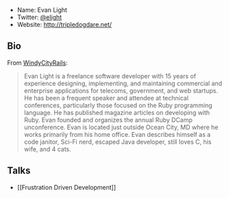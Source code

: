 * Name: Evan Light
* Twitter: [@elight](http://twitter.com/elight)
* Website: http://tripledogdare.net/

## Bio

From [WindyCityRails](http://windycityrails.org/sessions/#light):

> Evan Light is a freelance software developer with 15 years of experience designing, implementing, and maintaining commercial and enterprise applications for telecoms, government, and web startups. He has been a frequent speaker and attendee at technical conferences, particularly those focused on the Ruby programming language. He has published magazine articles on developing with Ruby. Evan founded and organizes the annual Ruby DCamp unconference. Evan is located just outside Ocean City, MD where he works primarily from his home office. Evan describes himself as a code janitor, Sci-Fi nerd, escaped Java developer, still loves C, his wife, and 4 cats.

## Talks

* [[Frustration Driven Development]]
